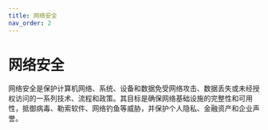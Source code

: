```yaml
---
title: 网络安全
nav_order: 2
---
```


# 网络安全

网络安全是保护计算机网络、系统、设备和数据免受网络攻击、数据丢失或未经授权访问的一系列技术、流程和政策。其目标是确保网络基础设施的完整性和可用性，抵御病毒、勒索软件、网络钓鱼等威胁，并保护个人隐私、金融资产和企业声誉。




